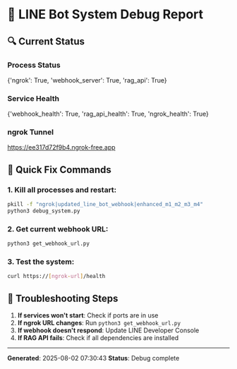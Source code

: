 # 🐛 LINE Bot System Debug Report

## 🔍 Current Status

### Process Status
{'ngrok': True, 'webhook_server': True, 'rag_api': True}

### Service Health
{'webhook_health': True, 'rag_api_health': True, 'ngrok_health': True}

### ngrok Tunnel
https://ee317d72f9b4.ngrok-free.app

## 🚀 Quick Fix Commands

### 1. Kill all processes and restart:
```bash
pkill -f "ngrok|updated_line_bot_webhook|enhanced_m1_m2_m3_m4"
python3 debug_system.py
```

### 2. Get current webhook URL:
```bash
python3 get_webhook_url.py
```

### 3. Test the system:
```bash
curl https://[ngrok-url]/health
```

## 🔧 Troubleshooting Steps

1. **If services won't start**: Check if ports are in use
2. **If ngrok URL changes**: Run `python3 get_webhook_url.py`
3. **If webhook doesn't respond**: Update LINE Developer Console
4. **If RAG API fails**: Check if all dependencies are installed

---
**Generated**: 2025-08-02 07:30:43
**Status**: Debug complete
